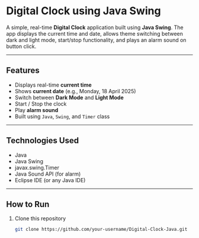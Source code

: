 #  Digital Clock using Java Swing

A simple, real-time **Digital Clock** application built using **Java Swing**. The app displays the current time and date, allows theme switching between dark and light mode, start/stop functionality, and plays an alarm sound on button click.

---

## Features

-  Displays real-time **current time**
-  Shows **current date** (e.g., Monday, 18 April 2025)
-  Switch between **Dark Mode** and **Light Mode**
-  Start / Stop the clock
-  Play **alarm sound**
-  Built using `Java`, `Swing`, and `Timer` class

---

##  Technologies Used

- Java
- Java Swing
- javax.swing.Timer
- Java Sound API (for alarm)
- Eclipse IDE (or any Java IDE)

---

##  How to Run

1. Clone this repository  
   ```bash
   git clone https://github.com/your-username/Digital-Clock-Java.git
